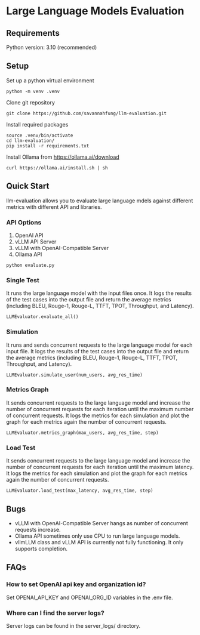 # Large Language Models Evaluation

## Requirements

Python version: 3.10 (recommended)

## Setup

Set up a python virtual environment

```
python -m venv .venv
```

Clone git repository

```
git clone https://github.com/savannahfung/llm-evaluation.git
```

Install required packages

```
source .venv/bin/activate
cd llm-evaluation/
pip install -r requirements.txt
```

Install Ollama from https://ollama.ai/download

```
curl https://ollama.ai/install.sh | sh
```

## Quick Start

llm-evaluation allows you to evaluate large language mdels against different metrics with different API and libraries.

### API Options

1. OpenAI API
2. vLLM API Server
3. vLLM with OpenAI-Compatible Server
4. Ollama API

```
python evaluate.py
```

### Single Test

It runs the large language model with the input files once. It logs the results of the test cases into the output file and return the average metrics (including BLEU, Rouge-1, Rouge-L, TTFT, TPOT, Throughput, and Latency).

```
LLMEvaluator.evaluate_all()
```

### Simulation

It runs and sends concurrent requests to the large language model for each input file. It logs the results of the test cases into the output file and return the average metrics (including BLEU, Rouge-1, Rouge-L, TTFT, TPOT, Throughput, and Latency).

```
LLMEvaluator.simulate_user(num_users, avg_res_time)
```

### Metrics Graph

It sends concurrent requests to the large language model and increase the number of concurrent requests for each iteration until the maximum number of concurrent requests. It logs the metrics for each simulation and plot the graph for each metrics again the number of concurrent requests.

```
LLMEvaluator.metrics_graph(max_users, avg_res_time, step)
```

### Load Test

It sends concurrent requests to the large language model and increase the number of concurrent requests for each iteration until the maximum latency. It logs the metrics for each simulation and plot the graph for each metrics again the number of concurrent requests.

```
LLMEvaluator.load_test(max_latency, avg_res_time, step)
```

## Bugs

- vLLM with OpenAI-Compatible Server hangs as number of concurrent requests increase.
- Ollama API sometimes only use CPU to run large language models.
- vllmLLM class and vLLM API is currently not fully functioning. It only supports completion.

## FAQs

### How to set OpenAI api key and organization id?

Set OPENAI_API_KEY and OPENAI_ORG_ID variables in the .env file.

### Where can I find the server logs?

Server logs can be found in the server_logs/ directory.
